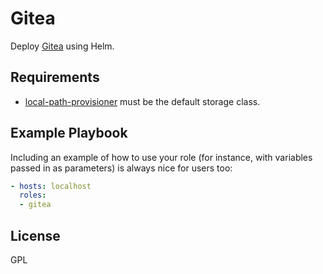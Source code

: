 Gitea
=========

Deploy [Gitea](https://github.com/go-gitea/gitea) using Helm.

Requirements
------------

- [local-path-provisioner](https://github.com/rancher/local-path-provisioner) must be the default storage class.

Example Playbook
----------------

Including an example of how to use your role (for instance, with variables passed in as parameters) is always nice for users too:

```yaml
- hosts: localhost
  roles:
  - gitea
```

License
-------

GPL
